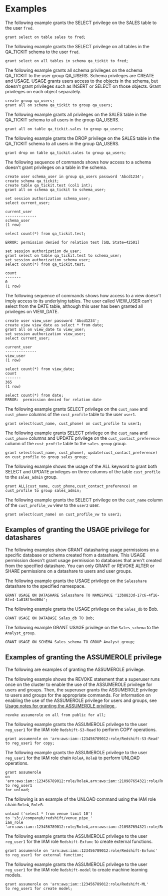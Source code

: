 # Examples<a name="r_GRANT-examples"></a>

 The following example grants the SELECT privilege on the SALES table to the user `fred`\. 

```
grant select on table sales to fred;
```

The following example grants the SELECT privilege on all tables in the QA\_TICKIT schema to the user `fred`\. 

```
grant select on all tables in schema qa_tickit to fred;
```

The following example grants all schema privileges on the schema QA\_TICKIT to the user group QA\_USERS\. Schema privileges are CREATE and USAGE\. USAGE grants users access to the objects in the schema, but doesn't grant privileges such as INSERT or SELECT on those objects\. Grant privileges on each object separately\.

```
create group qa_users;
grant all on schema qa_tickit to group qa_users;
```

The following example grants all privileges on the SALES table in the QA\_TICKIT schema to all users in the group QA\_USERS\. 

```
grant all on table qa_tickit.sales to group qa_users;
```

The following example grants the DROP privilege on the SALES table in the QA\_TICKIT schema to all users in the group QA\_USERS\.

```
grant drop on table qa_tickit.sales to group qa_users;
```

The following sequence of commands shows how access to a schema doesn't grant privileges on a table in the schema\. 

```
create user schema_user in group qa_users password 'Abcd1234';
create schema qa_tickit;
create table qa_tickit.test (col1 int);
grant all on schema qa_tickit to schema_user;

set session authorization schema_user;
select current_user;

current_user
--------------
schema_user
(1 row)

select count(*) from qa_tickit.test;

ERROR: permission denied for relation test [SQL State=42501] 

set session authorization dw_user;
grant select on table qa_tickit.test to schema_user;
set session authorization schema_user;
select count(*) from qa_tickit.test;

count
-------
0
(1 row)
```

The following sequence of commands shows how access to a view doesn't imply access to its underlying tables\. The user called VIEW\_USER can't select from the DATE table, although this user has been granted all privileges on VIEW\_DATE\. 

```
create user view_user password 'Abcd1234';
create view view_date as select * from date;
grant all on view_date to view_user;
set session authorization view_user;
select current_user;

current_user
--------------
view_user
(1 row)

select count(*) from view_date;
count
-------
365
(1 row)

select count(*) from date;
ERROR:  permission denied for relation date
```

The following example grants SELECT privilege on the `cust_name` and `cust_phone` columns of the `cust_profile` table to the user `user1`\. 

```
grant select(cust_name, cust_phone) on cust_profile to user1;
```

The following example grants SELECT privilege on the `cust_name` and `cust_phone` columns and UPDATE privilege on the `cust_contact_preference` column of the `cust_profile` table to the `sales_group` group\. 

```
grant select(cust_name, cust_phone), update(cust_contact_preference) on cust_profile to group sales_group;
```

The following example shows the usage of the ALL keyword to grant both SELECT and UPDATE privileges on three columns of the table `cust_profile` to the `sales_admin` group\. 

```
grant ALL(cust_name, cust_phone,cust_contact_preference) on cust_profile to group sales_admin;
```

The following example grants the SELECT privilege on the `cust_name` column of the `cust_profile_vw` view to the `user2` user\. 

```
grant select(cust_name) on cust_profile_vw to user2;
```

## Examples of granting the USAGE privilege for datashares<a name="r_GRANT-examples-datashare"></a>

The following examples show GRANT datasharing usage permissions on a specific database or schema created from a datashare\. This USAGE permission doesn't grant usage permission to databases that aren't created from the specified datashare\. You can only GRANT or REVOKE ALTER or SHARE permissions on a datashare to users and user groups\.

The following example grants the USAGE privilege on the `Salesshare` datashare to the specified namespace\. 

```
GRANT USAGE ON DATASHARE Salesshare TO NAMESPACE '13b8833d-17c6-4f16-8fe4-1a018f5ed00d';
```

The following example grants the USAGE privilege on the `Sales_db` to Bob\.

```
GRANT USAGE ON DATABASE Sales_db TO Bob;
```

The following example GRANT USAGE privilege on the `Sales_schema` to the `Analyst_group`\.

```
GRANT USAGE ON SCHEMA Sales_schema TO GROUP Analyst_group;
```

## Examples of granting the ASSUMEROLE privilege<a name="r_GRANT-examples-assumerole"></a>

The following are examples of granting the ASSUMEROLE privilege\.

The following example shows the REVOKE statement that a superuser runs once on the cluster to enable the use of the ASSUMEROLE privilege for users and groups\. Then, the superuser grants the ASSUMEROLE privilege to users and groups for the appropriate commands\. For information on enabling the use of the ASSUMEROLE privilege for users and groups, see [Usage notes for granting the ASSUMEROLE privilege ](r_GRANT-usage-notes.md#r_GRANT-usage-notes-assumerole)\.

```
revoke assumerole on all from public for all;
```

The following example grants the ASSUMEROLE privilege to the user `reg_user1` for the IAM role `Redshift-S3-Read` to perform COPY operations\. 

```
grant assumerole on 'arn:aws:iam::123456789012:role/Redshift-S3-Read' 
to reg_user1 for copy;
```

The following example grants the ASSUMEROLE privilege to the user `reg_user1` for the IAM role chain `RoleA`, `RoleB` to perform UNLOAD operations\. 

```
grant assumerole
on 'arn:aws:iam::123456789012:role/RoleA,arn:aws:iam::210987654321:role/RoleB'
to reg_user1
for unload;
```

The following is an example of the UNLOAD command using the IAM role chain `RoleA`, `RoleB`\.

```
unload ('select * from venue limit 10')
to 's3://companyb/redshift/venue_pipe_'
iam_role 'arn:aws:iam::123456789012:role/RoleA,arn:aws:iam::210987654321:role/RoleB';
```

The following example grants the ASSUMEROLE privilege to the user `reg_user1` for the IAM role `Redshift-Exfunc` to create external functions\. 

```
grant assumerole on 'arn:aws:iam::123456789012:role/Redshift-Exfunc' 
to reg_user1 for external function;
```

The following example grants the ASSUMEROLE privilege to the user `reg_user1` for the IAM role `Redshift-model` to create machine learning models\. 

```
grant assumerole on 'arn:aws:iam::123456789012:role/Redshift-ML' 
to reg_user1 for create model;
```